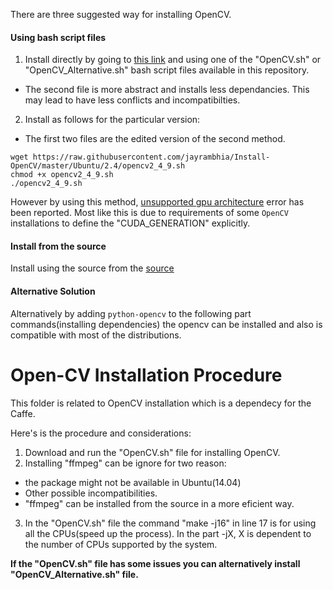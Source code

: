 There are three suggested way for installing OpenCV.

#### Using bash script files
1. Install directly by going to [this link](https://github.com/astorfi/Install-OpenCV/tree/master/files) and using one of the "OpenCV.sh" or "OpenCV_Alternative.sh" bash script files available in this repository.
 * The second file is more abstract and installs less dependancies. This may lead to have less conflicts and incompatibilties.
2. Install as follows for the particular version:
 * The first two files are the edited version of the second method.
```
wget https://raw.githubusercontent.com/jayrambhia/Install-OpenCV/master/Ubuntu/2.4/opencv2_4_9.sh
chmod +x opencv2_4_9.sh 
./opencv2_4_9.sh
```
However by using this method, [unsupported gpu architecture](http://stackoverflow.com/questions/28010399/build-opencv-with-cuda-support) error has been reported. Most like this is due to requirements of some `OpenCV` installations to define the "CUDA_GENERATION" explicitly.
#### Install from the source
Install using the source from the [source](http://docs.opencv.org/2.4/doc/tutorials/introduction/linux_install/linux_install.html)

#### Alternative Solution

Alternatively by adding `python-opencv` to the following part commands(installing dependencies) the opencv can be installed 
and also is compatible with most of the distributions.


# Open-CV Installation Procedure

This folder is related to OpenCV installation which is a dependecy for the Caffe.

Here's is the procedure and considerations:

1. Download and run the "OpenCV.sh" file for installing OpenCV.
2. Installing "ffmpeg" can be ignore for two reason:
  * the package might not be available in Ubuntu(14.04) 
  * Other possible incompatibilities.
  * "ffmpeg" can be installed from the source in a more eficient way.
3. In the "OpenCV.sh" file the command "make -j16" in line 17 is for using all the CPUs(speed up the process). In the part -jX, X is dependent to the number of CPUs supported by the system.

**If the "OpenCV.sh" file has some issues you can alternatively install "OpenCV_Alternative.sh" file.**
